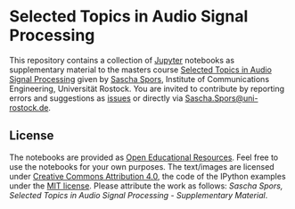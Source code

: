 # Selected Topics in Audio Signal Processing
This repository contains a collection of [Jupyter](https://jupyter.org/) notebooks as
supplementary material to the masters course [Selected Topics in Audio Signal Processing](http://www.int.uni-rostock.de/Ausgewaehlte-Kapitel-der-digit.49.0.html) given by
[Sascha Spors](http://www.int.uni-rostock.de/Staff-Info.23+B6JmNIYXNoPWUxOTliMTNjY2U2MDcyZjJiZTI0YTc4MmFkYTE5NjQzJnR4X2pwc3RhZmZfcGkxJTVCYmFja0lkJTVEPTMmdHhfanBzdGFmZl9waTElNUJzaG93VWlkJTVEPTExMQ__.0.html), Institute of Communications Engineering, Universität Rostock. You are invited to contribute by reporting errors and suggestions as
[issues](https://github.com/spatialaudio/digital-signal-processing-lecture/issues)
or directly via [Sascha.Spors@uni-rostock.de](mailto:Sascha.Spors@uni-rostock.de).


## License
The notebooks are provided as [Open Educational Resources](https://en.wikipedia.org/wiki/Open_educational_resources). Feel free to use the notebooks for your own purposes. The text/images are licensed under [Creative Commons Attribution 4.0](https://creativecommons.org/licenses/by/4.0/), the code of the IPython examples under the [MIT license](https://opensource.org/licenses/MIT). Please attribute the work as follows: *Sascha Spors, Selected Topics in Audio Signal Processing - Supplementary Material*.
